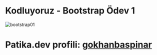 # Kodluyoruz - Bootstrap Ödev 1

![bootstrap01](https://user-images.githubusercontent.com/116072010/201698719-07f333d8-5185-4e57-b35b-a9f80dcf5e6b.gif)


# Patika.dev profili: [gokhanbaspinar](https://app.patika.dev/gokhanbaspinar)

